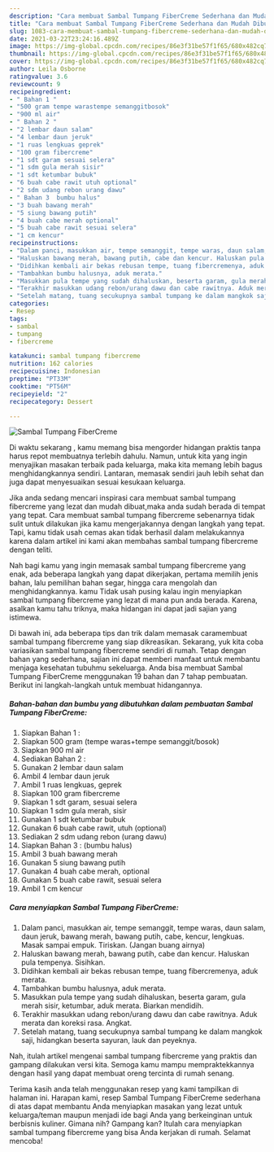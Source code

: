 ```yaml
---
description: "Cara membuat Sambal Tumpang FiberCreme Sederhana dan Mudah Dibuat"
title: "Cara membuat Sambal Tumpang FiberCreme Sederhana dan Mudah Dibuat"
slug: 1083-cara-membuat-sambal-tumpang-fibercreme-sederhana-dan-mudah-dibuat
date: 2021-03-22T23:24:16.489Z
image: https://img-global.cpcdn.com/recipes/86e3f31be57f1f65/680x482cq70/sambal-tumpang-fibercreme-foto-resep-utama.jpg
thumbnail: https://img-global.cpcdn.com/recipes/86e3f31be57f1f65/680x482cq70/sambal-tumpang-fibercreme-foto-resep-utama.jpg
cover: https://img-global.cpcdn.com/recipes/86e3f31be57f1f65/680x482cq70/sambal-tumpang-fibercreme-foto-resep-utama.jpg
author: Leila Osborne
ratingvalue: 3.6
reviewcount: 9
recipeingredient:
- " Bahan 1 "
- "500 gram tempe warastempe semanggitbosok"
- "900 ml air"
- " Bahan 2 "
- "2 lembar daun salam"
- "4 lembar daun jeruk"
- "1 ruas lengkuas geprek"
- "100 gram fibercreme"
- "1 sdt garam sesuai selera"
- "1 sdm gula merah sisir"
- "1 sdt ketumbar bubuk"
- "6 buah cabe rawit utuh optional"
- "2 sdm udang rebon urang dawu"
- " Bahan 3  bumbu halus"
- "3 buah bawang merah"
- "5 siung bawang putih"
- "4 buah cabe merah optional"
- "5 buah cabe rawit sesuai selera"
- "1 cm kencur"
recipeinstructions:
- "Dalam panci, masukkan air, tempe semanggit, tempe waras, daun salam, daun jeruk, bawang merah, bawang putih, cabe, kencur, lengkuas. Masak sampai empuk. Tiriskan. (Jangan buang airnya)"
- "Haluskan bawang merah, bawang putih, cabe dan kencur. Haluskan pula tempenya. Sisihkan."
- "Didihkan kembali air bekas rebusan tempe, tuang fibercremenya, aduk merata."
- "Tambahkan bumbu halusnya, aduk merata."
- "Masukkan pula tempe yang sudah dihaluskan, beserta garam, gula merah sisir, ketumbar, aduk merata. Biarkan mendidih."
- "Terakhir masukkan udang rebon/urang dawu dan cabe rawitnya. Aduk merata dan koreksi rasa. Angkat."
- "Setelah matang, tuang secukupnya sambal tumpang ke dalam mangkok saji, hidangkan beserta sayuran, lauk dan peyeknya."
categories:
- Resep
tags:
- sambal
- tumpang
- fibercreme

katakunci: sambal tumpang fibercreme 
nutrition: 162 calories
recipecuisine: Indonesian
preptime: "PT33M"
cooktime: "PT56M"
recipeyield: "2"
recipecategory: Dessert

---
```



![Sambal Tumpang FiberCreme](https://img-global.cpcdn.com/recipes/86e3f31be57f1f65/680x482cq70/sambal-tumpang-fibercreme-foto-resep-utama.jpg)

Di waktu  sekarang , kamu memang bisa mengorder hidangan praktis tanpa harus repot membuatnya terlebih dahulu. Namun, untuk kita yang ingin menyajikan masakan terbaik pada keluarga, maka kita memang lebih bagus menghidangkannya sendiri. Lantaran, memasak sendiri jauh lebih sehat dan juga dapat menyesuaikan sesuai kesukaan keluarga.

Jika anda sedang mencari inspirasi cara membuat sambal tumpang fibercreme yang lezat dan mudah dibuat,maka anda sudah berada di tempat yang tepat. Cara membuat sambal tumpang fibercreme  sebenarnya tidak sulit untuk dilakukan jika kamu mengerjakannya dengan langkah yang tepat. Tapi, kamu tidak usah cemas akan tidak berhasil dalam melakukannya 
karena dalam artikel ini kami akan membahas sambal tumpang fibercreme dengan teliti.  



Nah bagi kamu yang ingin memasak sambal tumpang fibercreme yang enak, ada beberapa langkah yang dapat dikerjakan, pertama memilih jenis bahan, lalu pemilihan bahan segar, hingga cara mengolah dan menghidangkannya. kamu Tidak usah pusing kalau ingin menyiapkan sambal tumpang fibercreme yang lezat di mana pun anda berada. Karena, asalkan kamu  tahu triknya, maka hidangan ini dapat jadi sajian yang istimewa.

Di bawah ini, ada beberapa tips dan trik dalam memasak caramembuat sambal tumpang fibercreme yang siap dikreasikan. Sekarang, yuk kita coba variasikan sambal tumpang fibercreme sendiri di rumah. Tetap dengan bahan yang sederhana, sajian ini dapat memberi manfaat untuk membantu menjaga kesehatan tubuhmu sekeluarga. Anda bisa membuat Sambal Tumpang FiberCreme menggunakan 19 bahan dan 7 tahap pembuatan. Berikut ini langkah-langkah untuk membuat hidangannya.

<!--inarticleads1-->

##### Bahan-bahan dan bumbu yang dibutuhkan dalam pembuatan Sambal Tumpang FiberCreme:

1. Siapkan  Bahan 1 :
1. Siapkan 500 gram (tempe waras+tempe semanggit/bosok)
1. Siapkan 900 ml air
1. Sediakan  Bahan 2 :
1. Gunakan 2 lembar daun salam
1. Ambil 4 lembar daun jeruk
1. Ambil 1 ruas lengkuas, geprek
1. Siapkan 100 gram fibercreme
1. Siapkan 1 sdt garam, sesuai selera
1. Siapkan 1 sdm gula merah, sisir
1. Gunakan 1 sdt ketumbar bubuk
1. Gunakan 6 buah cabe rawit, utuh (optional)
1. Sediakan 2 sdm udang rebon (urang dawu)
1. Siapkan  Bahan 3 : (bumbu halus)
1. Ambil 3 buah bawang merah
1. Gunakan 5 siung bawang putih
1. Gunakan 4 buah cabe merah, optional
1. Gunakan 5 buah cabe rawit, sesuai selera
1. Ambil 1 cm kencur




<!--inarticleads2-->

##### Cara menyiapkan Sambal Tumpang FiberCreme:

1. Dalam panci, masukkan air, tempe semanggit, tempe waras, daun salam, daun jeruk, bawang merah, bawang putih, cabe, kencur, lengkuas. Masak sampai empuk. Tiriskan. (Jangan buang airnya)
1. Haluskan bawang merah, bawang putih, cabe dan kencur. Haluskan pula tempenya. Sisihkan.
1. Didihkan kembali air bekas rebusan tempe, tuang fibercremenya, aduk merata.
1. Tambahkan bumbu halusnya, aduk merata.
1. Masukkan pula tempe yang sudah dihaluskan, beserta garam, gula merah sisir, ketumbar, aduk merata. Biarkan mendidih.
1. Terakhir masukkan udang rebon/urang dawu dan cabe rawitnya. Aduk merata dan koreksi rasa. Angkat.
1. Setelah matang, tuang secukupnya sambal tumpang ke dalam mangkok saji, hidangkan beserta sayuran, lauk dan peyeknya.




Nah, itulah artikel mengenai  sambal tumpang fibercreme  yang praktis dan gampang dilakukan versi kita. Semoga kamu mampu mempraktekkannya dengan hasil yang dapat membuat oreng tercinta di rumah senang. 

Terima kasih anda telah menggunakan resep yang kami tampilkan di halaman ini. Harapan kami, resep  Sambal Tumpang FiberCreme sederhana di atas dapat membantu Anda menyiapkan masakan yang lezat untuk keluarga/teman maupun menjadi ide bagi Anda yang berkeinginan untuk berbisnis kuliner. Gimana nih? Gampang kan? Itulah cara menyiapkan sambal tumpang fibercreme yang bisa Anda kerjakan di rumah. Selamat mencoba!

